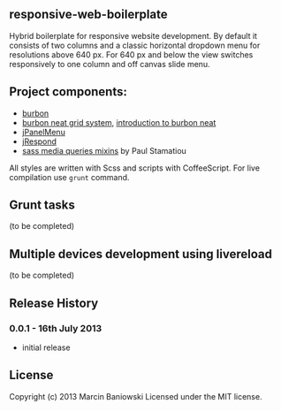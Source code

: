 ## responsive-web-boilerplate

Hybrid boilerplate for responsive website development. By default it consists of two columns and a classic horizontal dropdown menu for resolutions above 640 px. For 640 px and below the view switches responsively to one column and off canvas slide menu.

## Project components:

* [burbon](http://bourbon.io/)
* [burbon neat grid system](http://neat.bourbon.io/), [introduction to burbon neat](http://robots.thoughtbot.com/post/30928446434/introducing-bourbon-neat-a-sass-based-responsive-grid)
* [jPanelMenu](http://jpanelmenu.com/)
* [jRespond](https://github.com/ten1seven/jRespond)
* [sass media queries mixins](https://gist.github.com/stammy/4442615) by Paul Stamatiou

All styles are written with Scss and scripts with CoffeeScript. For live compilation use `grunt` command.


## Grunt tasks
(to be completed)


## Multiple devices development using livereload
(to be completed)

## Release History

### 0.0.1 - 16th July 2013

* initial release

## License
Copyright (c) 2013 Marcin Baniowski
Licensed under the MIT license.